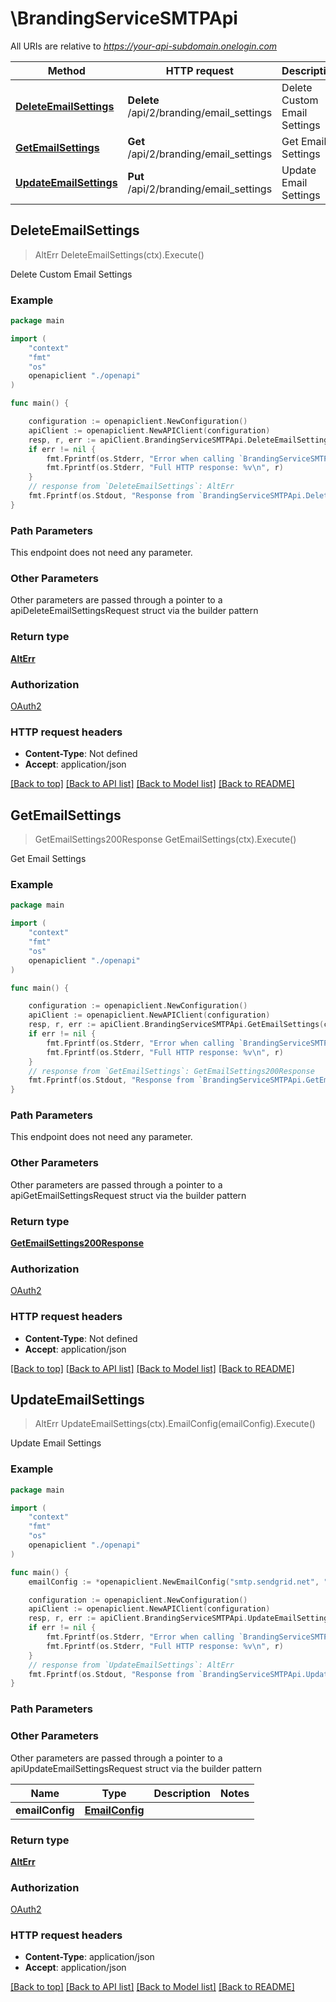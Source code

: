 # \BrandingServiceSMTPApi

All URIs are relative to *https://your-api-subdomain.onelogin.com*

Method | HTTP request | Description
------------- | ------------- | -------------
[**DeleteEmailSettings**](BrandingServiceSMTPApi.md#DeleteEmailSettings) | **Delete** /api/2/branding/email_settings | Delete Custom Email Settings
[**GetEmailSettings**](BrandingServiceSMTPApi.md#GetEmailSettings) | **Get** /api/2/branding/email_settings | Get Email Settings
[**UpdateEmailSettings**](BrandingServiceSMTPApi.md#UpdateEmailSettings) | **Put** /api/2/branding/email_settings | Update Email Settings



## DeleteEmailSettings

> AltErr DeleteEmailSettings(ctx).Execute()

Delete Custom Email Settings



### Example

```go
package main

import (
    "context"
    "fmt"
    "os"
    openapiclient "./openapi"
)

func main() {

    configuration := openapiclient.NewConfiguration()
    apiClient := openapiclient.NewAPIClient(configuration)
    resp, r, err := apiClient.BrandingServiceSMTPApi.DeleteEmailSettings(context.Background()).Execute()
    if err != nil {
        fmt.Fprintf(os.Stderr, "Error when calling `BrandingServiceSMTPApi.DeleteEmailSettings``: %v\n", err)
        fmt.Fprintf(os.Stderr, "Full HTTP response: %v\n", r)
    }
    // response from `DeleteEmailSettings`: AltErr
    fmt.Fprintf(os.Stdout, "Response from `BrandingServiceSMTPApi.DeleteEmailSettings`: %v\n", resp)
}
```

### Path Parameters

This endpoint does not need any parameter.

### Other Parameters

Other parameters are passed through a pointer to a apiDeleteEmailSettingsRequest struct via the builder pattern


### Return type

[**AltErr**](AltErr.md)

### Authorization

[OAuth2](../README.md#OAuth2)

### HTTP request headers

- **Content-Type**: Not defined
- **Accept**: application/json

[[Back to top]](#) [[Back to API list]](../README.md#documentation-for-api-endpoints)
[[Back to Model list]](../README.md#documentation-for-models)
[[Back to README]](../README.md)


## GetEmailSettings

> GetEmailSettings200Response GetEmailSettings(ctx).Execute()

Get Email Settings



### Example

```go
package main

import (
    "context"
    "fmt"
    "os"
    openapiclient "./openapi"
)

func main() {

    configuration := openapiclient.NewConfiguration()
    apiClient := openapiclient.NewAPIClient(configuration)
    resp, r, err := apiClient.BrandingServiceSMTPApi.GetEmailSettings(context.Background()).Execute()
    if err != nil {
        fmt.Fprintf(os.Stderr, "Error when calling `BrandingServiceSMTPApi.GetEmailSettings``: %v\n", err)
        fmt.Fprintf(os.Stderr, "Full HTTP response: %v\n", r)
    }
    // response from `GetEmailSettings`: GetEmailSettings200Response
    fmt.Fprintf(os.Stdout, "Response from `BrandingServiceSMTPApi.GetEmailSettings`: %v\n", resp)
}
```

### Path Parameters

This endpoint does not need any parameter.

### Other Parameters

Other parameters are passed through a pointer to a apiGetEmailSettingsRequest struct via the builder pattern


### Return type

[**GetEmailSettings200Response**](GetEmailSettings200Response.md)

### Authorization

[OAuth2](../README.md#OAuth2)

### HTTP request headers

- **Content-Type**: Not defined
- **Accept**: application/json

[[Back to top]](#) [[Back to API list]](../README.md#documentation-for-api-endpoints)
[[Back to Model list]](../README.md#documentation-for-models)
[[Back to README]](../README.md)


## UpdateEmailSettings

> AltErr UpdateEmailSettings(ctx).EmailConfig(emailConfig).Execute()

Update Email Settings



### Example

```go
package main

import (
    "context"
    "fmt"
    "os"
    openapiclient "./openapi"
)

func main() {
    emailConfig := *openapiclient.NewEmailConfig("smtp.sendgrid.net", "email@example.com", "example.com") // EmailConfig |  (optional)

    configuration := openapiclient.NewConfiguration()
    apiClient := openapiclient.NewAPIClient(configuration)
    resp, r, err := apiClient.BrandingServiceSMTPApi.UpdateEmailSettings(context.Background()).EmailConfig(emailConfig).Execute()
    if err != nil {
        fmt.Fprintf(os.Stderr, "Error when calling `BrandingServiceSMTPApi.UpdateEmailSettings``: %v\n", err)
        fmt.Fprintf(os.Stderr, "Full HTTP response: %v\n", r)
    }
    // response from `UpdateEmailSettings`: AltErr
    fmt.Fprintf(os.Stdout, "Response from `BrandingServiceSMTPApi.UpdateEmailSettings`: %v\n", resp)
}
```

### Path Parameters



### Other Parameters

Other parameters are passed through a pointer to a apiUpdateEmailSettingsRequest struct via the builder pattern


Name | Type | Description  | Notes
------------- | ------------- | ------------- | -------------
 **emailConfig** | [**EmailConfig**](EmailConfig.md) |  | 

### Return type

[**AltErr**](AltErr.md)

### Authorization

[OAuth2](../README.md#OAuth2)

### HTTP request headers

- **Content-Type**: application/json
- **Accept**: application/json

[[Back to top]](#) [[Back to API list]](../README.md#documentation-for-api-endpoints)
[[Back to Model list]](../README.md#documentation-for-models)
[[Back to README]](../README.md)

